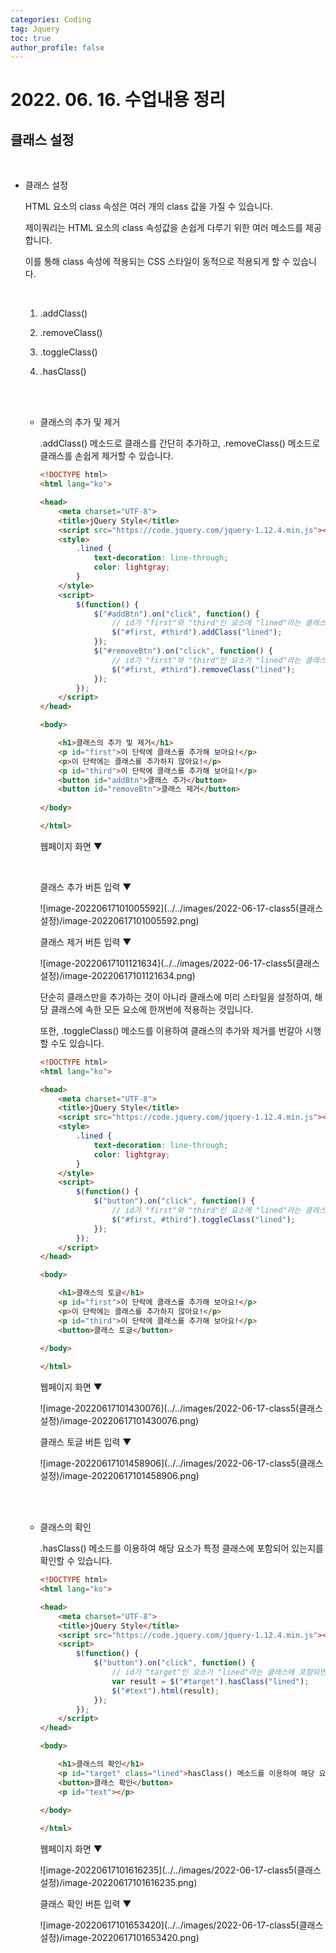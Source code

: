```yaml
---
categories: Coding	
tag: Jquery
toc: true
author_profile: false
---
```




# 2022. 06. 16. 수업내용 정리 

## 클래스 설정 

<br>

* 클래스 설정

  HTML 요소의 class 속성은 여러 개의 class 값을 가질 수 있습니다.<br>

  제이쿼리는 HTML 요소의 class 속성값을 손쉽게 다루기 위한 여러 메소드를 제공합니다.<br>

  이를 통해 class 속성에 적용되는 CSS 스타일이 동적으로 적용되게 할 수 있습니다.

  <br>

  1. .addClass()

  2. .removeClass()

  3. .toggleClass()

  4. .hasClass()

  <br>

  <br>

  * 클래스의 추가 및 제거

    .addClass() 메소드로 클래스를 간단히 추가하고, .removeClass() 메소드로 클래스를 손쉽게 제거할 수 있습니다.

    ```html
    <!DOCTYPE html>
    <html lang="ko">
    
    <head>
    	<meta charset="UTF-8">
    	<title>jQuery Style</title>
    	<script src="https://code.jquery.com/jquery-1.12.4.min.js"></script>
    	<style>
    		.lined { 
    			text-decoration: line-through;
    			color: lightgray;
    		}
    	</style>
    	<script>
    		$(function() {
    			$("#addBtn").on("click", function() {
    				// id가 "first"와 "third"인 요소에 "lined"라는 클래스를 추가함.
    				$("#first, #third").addClass("lined");
    			});
    			$("#removeBtn").on("click", function() {
    				// id가 "first"와 "third"인 요소가 "lined"라는 클래스에 포함되면 해당 클래스를 제거함.
    				$("#first, #third").removeClass("lined");
    			});
    		});
    	</script>
    </head>
    
    <body>
    
    	<h1>클래스의 추가 및 제거</h1>
    	<p id="first">이 단락에 클래스를 추가해 보아요!</p>
    	<p>이 단락에는 클래스를 추가하지 않아요!</p>
    	<p id="third">이 단락에 클래스를 추가해 보아요!</p>
    	<button id="addBtn">클래스 추가</button>
    	<button id="removeBtn">클래스 제거</button>
    	
    </body>
    
    </html>
    ```

    웹페이지 화면 ▼

    <br>

    클래스 추가 버튼 입력 ▼

    ![image-20220617101005592](../../images/2022-06-17-class5(클래스 설정)/image-20220617101005592.png)

    클래스 제거 버튼 입력 ▼

    ![image-20220617101121634](../../images/2022-06-17-class5(클래스 설정)/image-20220617101121634.png)


    단순히 클래스만을 추가하는 것이 아니라 클래스에 미리 스타일을 설정하여, 해당 클래스에 속한 모든 요소에 한꺼번에 적용하는 것입니다.<br>

    또한, .toggleClass() 메소드를 이용하여 클래스의 추가와 제거를 번갈아 시행할 수도 있습니다.<br>

    ```html
    <!DOCTYPE html>
    <html lang="ko">
    
    <head>
    	<meta charset="UTF-8">
    	<title>jQuery Style</title>
    	<script src="https://code.jquery.com/jquery-1.12.4.min.js"></script>
    	<style>
    		.lined { 
    			text-decoration: line-through;
    			color: lightgray;
    		}
    	</style>
    	<script>
    		$(function() {
    			$("button").on("click", function() {
    				// id가 "first"와 "third"인 요소에 "lined"라는 클래스를 추가하고, 다시 한 번 클릭하면 제거함.
    				$("#first, #third").toggleClass("lined");
    			});
    		});
    	</script>
    </head>
    
    <body>
    
    	<h1>클래스의 토글</h1>
    	<p id="first">이 단락에 클래스를 추가해 보아요!</p>
    	<p>이 단락에는 클래스를 추가하지 않아요!</p>
    	<p id="third">이 단락에 클래스를 추가해 보아요!</p>
    	<button>클래스 토글</button>
    	
    </body>
    
    </html>
    ```

    웹페이지 화면 ▼

    ![image-20220617101430076](../../images/2022-06-17-class5(클래스 설정)/image-20220617101430076.png)

    클래스 토글 버튼 입력 ▼

    ![image-20220617101458906](../../images/2022-06-17-class5(클래스 설정)/image-20220617101458906.png)

    <br><br>

  * 클래스의 확인

    .hasClass() 메소드를 이용하여 해당 요소가 특정 클래스에 포함되어 있는지를 확인할 수 있습니다.

    ```html
    <!DOCTYPE html>
    <html lang="ko">
    
    <head>
    	<meta charset="UTF-8">
    	<title>jQuery Style</title>
    	<script src="https://code.jquery.com/jquery-1.12.4.min.js"></script>
    	<script>
    		$(function() {
    			$("button").on("click", function() {
    				// id가 "target"인 요소가 "lined"라는 클래스에 포함되면 true를, 포함되지 않으면 false를 반환함.
    				var result = $("#target").hasClass("lined");
    				$("#text").html(result);
    			});
    		});
    	</script>
    </head>
    
    <body>
    
    	<h1>클래스의 확인</h1>
    	<p id="target" class="lined">hasClass() 메소드를 이용하여 해당 요소가 특정 클래스에 포함되어 있는지를 확인할 수 있습니다.</p>
    	<button>클래스 확인</button>
    	<p id="text"></p>
    	
    </body>
    
    </html>
    ```

    웹페이지 화면 ▼

    ![image-20220617101616235](../../images/2022-06-17-class5(클래스 설정)/image-20220617101616235.png)

    클래스 확인 버튼 입력 ▼

    ![image-20220617101653420](../../images/2022-06-17-class5(클래스 설정)/image-20220617101653420.png)

  

  

  
